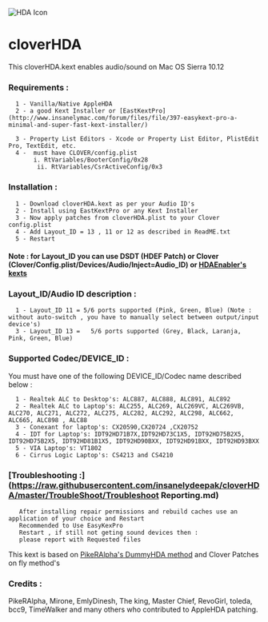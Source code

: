 
![HDA Icon](https://raw.githubusercontent.com/insanelydeepak/cloverHDA/master/cloverHDA.jpg)
# cloverHDA 

This cloverHDA.kext enables audio/sound on Mac OS Sierra 10.12


### Requirements : 
      1 - Vanilla/Native AppleHDA 
      2 - a good Kext Installer or [EastKextPro](http://www.insanelymac.com/forum/files/file/397-easykext-pro-a-minimal-and-super-fast-kext-installer/)
  
      3 - Property List Editors - Xcode or Property List Editor, PlistEdit Pro, TextEdit, etc.
      4 -  must have CLOVER/config.plist
           i. RtVariables/BooterConfig/0x28
            ii. RtVariables/CsrActiveConfig/0x3 


### Installation :

      1 - Download cloverHDA.kext as per your Audio ID's 
      2 - Install using EastKextPro or any Kext Installer
      3 - Now apply patches from cloverHDA.plist to your Clover config.plist 
      4 - Add Layout_ID = 13 , 11 or 12 as described in ReadME.txt 
      5 - Restart 

#### Note : for Layout_ID you can use DSDT (HDEF Patch) or Clover (Clover/Config.plist/Devices/Audio/Inject=Audio_ID) or [HDAEnabler's kexts](https://bitbucket.org/insanelydeepak/hdaenablers-applehda-for-hackintosh/downloads)

### Layout_ID/Audio ID description :

      1 - Layout_ID 11 = ​​5/6 ports supported (Pink, Green, Blue) (Note : without auto-switch , you have to manually select between output/input device's) 
      3 - Layout_ID 13 =   5/6 ports supported (Grey, Black, Laranja, Pink, Green, Blue)

### Supported Codec/DEVICE_ID :

  You must have one of the following DEVICE_ID/Codec name described below :
 
      1 - Realtek ALC to Desktop's: ALC887, ALC888, ALC891, ALC892
      2 - Realtek ALC to Laptop's: ALC255, ALC269, ALC269VC, ALC269VB, ALC270, ALC271, ALC272, ALC275, ALC282, ALC292, ALC298, ALC662, ALC665, ALC898 , ALC88
      3 - Conexant for laptop's: CX20590,CX20724 ,CX20752
      4 - IDT for Laptop's: IDT92HD71B7X,IDT92HD73C1X5, IDT92HD75B2X5, IDT92HD75B2X5, IDT92HD81B1X5, IDT92HD90BXX, IDT92HD91BXX, IDT92HD93BXX
      5 - VIA Laptop's: VT1802 
      6 - Cirrus Logic Laptop's: CS4213 and CS4210 

###  [Troubleshooting :](https://raw.githubusercontent.com/insanelydeepak/cloverHDA/master/TroubleShoot/Troubleshoot Reporting.md)
       After installing repair permissions and rebuild caches use an application of your choice and Restart
       Recommended to Use EasyKexPro  
       Restart , if still not geting sound devices then :
       please report with Requested files 


This kext is based on  [PikeRAlpha's DummyHDA method](https://pikeralpha.wordpress.com/2013/12/17/new-style-of-applehda-kext-patching/) and Clover Patches on fly  method's
### Credits :
PikeRAlpha, Mirone, EmlyDinesh, The king, Master Chief, RevoGirl, toleda, bcc9, TimeWalker and many others who contributed to AppleHDA patching.

